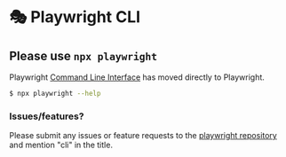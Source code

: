 # 🎭 Playwright CLI

## Please use `npx playwright`

Playwright [Command Line Interface](https://playwright.dev/docs/cli) has moved directly to Playwright.

```sh
$ npx playwright --help
```

### Issues/features?

Please submit any issues or feature requests to the [playwright repository](https://github.com/microsoft/playwright/issues) and mention "cli" in the title.
